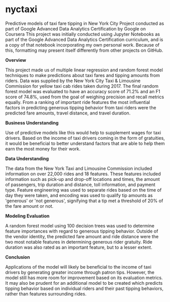 # nyctaxi
Predictive models of taxi fare tipping in New York City
Project conducted as part of Google Advanced Data Analytics Certification by Google on Coursera
This project was initially conducted using Jupyter Notebooks as part of the Google Advanced Data Analytics Certification curriculum, and is a copy of that notebook incorporating my own personal work. Because of this, formatting may present itself differently from other projects on GitHub.

**Overview**

This project made us of multiple linear regression and random forest model techniques to make predictions about taxi fares and tipping amounts from riders. Data was supplied by the New York City Taxi & Limousine Commission for yellow taxi cab rides taken during 2017. The final random forest model was evaluated to have an accuracy score of 71.2% and an F1 score of 74.8%, used from the goal of weighing precision and recall metrics equally. From a ranking of important ride features the most influential factors in predicting generous tipping behavior from taxi riders were the predicted fare amounts, travel distance, and travel duration.

**Business Understanding**

Use of predictive models like this would help to supplement wages for taxi drivers. Based on the income of taxi drivers coming in the form of gratuities, it would be beneficial to better understand factors that are able to help them earn the most money for their work.

**Data Understanding**

The data from the New York Taxi and Limousine Commission included information on over 22,000 rides and 18 features. These features included information such as pick-up and drop-off locations and times, the amount of passengers, trip duration and distance, toll information, and payment type. Feature engineering was used to separate rides based on the time of day they were taken, and encoding was used to qualify tip amounts as 'generous' or 'not generous', signifying that a tip met a threshold of 20% of the fare amount or not.

**Modeling Evaluation**

A random forest model using 100 decision trees was used to determine feature importances with regard to generous tipping behavior. Outside of the vendor identity, the predicted fare amount and ride distance were the two most notable features in determining generous rider gratuity. Ride duration was also rated as an important feature, but to a lesser extent.

**Conclusion**

Applications of the model will likely be beneficial to the income of taxi drivers by generating greater income through patron tips. However, the model still has more room for improvement based on its evaluation metrics. It may also be prudent for an additional model to be created which predicts tipping behavior based on individual riders and their past tipping behaviors, rather than features surrounding rides.
